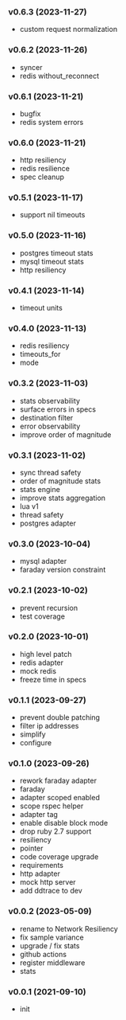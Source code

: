 ###  v0.6.3  (2023-11-27)
- custom request normalization

###  v0.6.2  (2023-11-26)
- syncer
- redis without_reconnect

###  v0.6.1  (2023-11-21)
- bugfix
- redis system errors

###  v0.6.0  (2023-11-21)
- http resiliency
- redis resilience
- spec cleanup

###  v0.5.1  (2023-11-17)
- support nil timeouts

###  v0.5.0  (2023-11-16)
- postgres timeout stats
- mysql timeout stats
- http resiliency

###  v0.4.1  (2023-11-14)
- timeout units

###  v0.4.0  (2023-11-13)
- redis resiliency
- timeouts_for
- mode

###  v0.3.2  (2023-11-03)
- stats observability
- surface errors in specs
- destination filter
- error observability
- improve order of magnitude

###  v0.3.1  (2023-11-02)
- sync thread safety
- order of magnitude stats
- stats engine
- improve stats aggregation
- lua v1
- thread safety
- postgres adapter

###  v0.3.0  (2023-10-04)
- mysql adapter
- faraday version constraint

###  v0.2.1  (2023-10-02)
- prevent recursion
- test coverage

###  v0.2.0  (2023-10-01)
- high level patch
- redis adapter
- mock redis
- freeze time in specs

###  v0.1.1  (2023-09-27)
- prevent double patching
- filter ip addresses
- simplify
- configure

###  v0.1.0  (2023-09-26)
- rework faraday adapter
- faraday
- adapter scoped enabled
- scope rspec helper
- adapter tag
- enable disable block mode
- drop ruby 2.7 support
- resiliency
- pointer
- code coverage upgrade
- requirements
- http adapter
- mock http server
- add ddtrace to dev

###  v0.0.2  (2023-05-09)
- rename to Network Resiliency
- fix sample variance
- upgrade / fix stats
- github actions
- register middleware
- stats

###  v0.0.1  (2021-09-10)
- init

